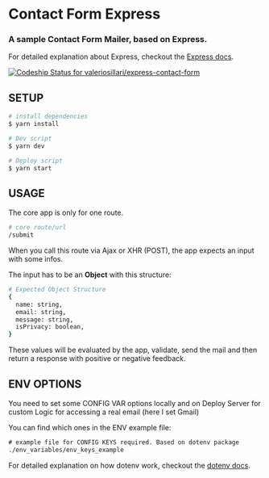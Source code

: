 # Contact Form Express

### A sample Contact Form Mailer, based on Express.

For detailed explanation about Express, checkout the [Express docs](https://expressjs.com/).

[![Codeship Status for valeriosillari/express-contact-form](https://app.codeship.com/projects/e23d2620-87f5-0137-b283-36c18113679c/status?branch=master)](https://app.codeship.com/projects/354286)


## SETUP

```bash
# install dependencies
$ yarn install

# Dev script
$ yarn dev

# Deploy script
$ yarn start
```

## USAGE

The core app is only for one route.

```bash
# core route/url
/submit
```

When you call this route via Ajax or XHR (POST), the app expects an input with some infos.

The input has to be an **Object** with this structure:

```bash
# Expected Object Structure
{
  name: string,
  email: string,
  message: string,
  isPrivacy: boolean,
}
```

These values will be evaluated by the app, validate, send the mail and then return a response with positive or negative feedback.


## ENV OPTIONS

You need to set some CONFIG VAR options locally and on Deploy Server for custom Logic for accessing a real email (here I set Gmail)

You can find which ones in the ENV example file:

```html
# example file for CONFIG KEYS required. Based on dotenv package
./env_variables/env_keys_example
```

For detailed explanation on how dotenv work, checkout the [dotenv docs](https://github.com/motdotla/dotenv).
